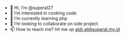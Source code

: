- 👋 Hi, I’m @superal27
- 👀 I’m interested in cooking code
- 🌱 I’m currently learning php
- 💞️ I’m looking to collaborate on side project
- 📫 How to reach me? hit me up aldi-al@superal.my.id

<!---
superal27/superal27 is a ✨ special ✨ repository because its `README.md` (this file) appears on your GitHub profile.
You can click the Preview link to take a look at your changes.
--->
